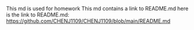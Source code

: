 This md is used for homework 
This md contains a link to README.md
here is the link to README.md:
https://github.com/CHENJ1109/CHENJ1109/blob/main/README.md
